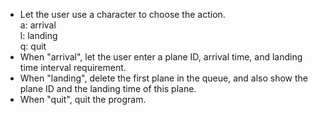 - Let the user use a character to choose the action.  
  a: arrival  
  l: landing  
  q: quit  
- When "arrival", let the user enter a plane ID, arrival time, and landing time interval requirement.  
- When "landing", delete the first plane in the queue, and also show the plane ID and the landing time of this plane.  
- When "quit", quit the program.  

